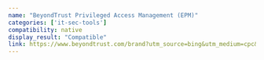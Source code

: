 ```yaml
---
name: "BeyondTrust Privileged Access Management (EPM)"
categories: ['it-sec-tools']
compatibility: native
display_result: "Compatible"
link: https://www.beyondtrust.com/brand?utm_source=bing&utm_medium=cpc&utm_campaign=402395633&utm_content=&utm_term=beyondtrust&msclkid=40f7246f5f7212dee4b84338d5d32a41
---
```

